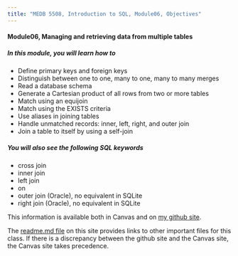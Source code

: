 ```yaml
---
title: "MEDB 5508, Introduction to SQL, Module06, Objectives"
---
```


#### Module06, Managing and retrieving data from multiple tables

##### In this module, you will learn how to

+ Define primary keys and foreign keys
+ Distinguish between one to one, many to one, many to many merges
+ Read a database schema
+ Generate a Cartesian product of all rows from two or more tables
+ Match using an equijoin
+ Match using the EXISTS criteria
+ Use aliases in joining tables
+ Handle unmatched records: inner, left, right, and outer join
+ Join a table to itself by using a self-join

##### You will also see the following SQL keywords

+ cross join
+ inner join
+ left join
+ on
+ outer join (Oracle), no equivalent in SQLite
+ right join (Oracle), no equivalent in SQLite

<!---my git--->
This information is available both in Canvas and on [my github site][thisf].

The [readme.md file][mygit] on this site provides links to other important files for this class. If there is a discrepancy between the github site and the Canvas site, the Canvas site takes precedence.


[thisf]: https://github.com/pmean/introduction-to-sql/blob/master/modules/5508-06-objectives.md
[mygit]: https://github.com/pmean/introduction-to-sql/blob/master/README.md
<!---my git--->
